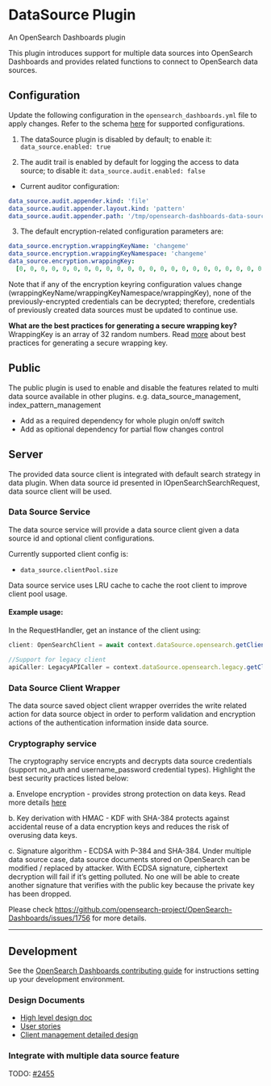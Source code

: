 # DataSource Plugin

An OpenSearch Dashboards plugin

This plugin introduces support for multiple data sources into OpenSearch Dashboards and provides related functions to connect to OpenSearch data sources.

## Configuration

Update the following configuration in the `opensearch_dashboards.yml` file to apply changes. Refer to the schema [here](https://github.com/opensearch-project/OpenSearch-Dashboards/blob/main/src/plugins/data_source/config.ts) for supported configurations.

1. The dataSource plugin is disabled by default; to enable it:
   `data_source.enabled: true`

2. The audit trail is enabled by default for logging the access to data source; to disable it:
   `data_source.audit.enabled: false`

- Current auditor configuration:

```yml
data_source.audit.appender.kind: 'file'
data_source.audit.appender.layout.kind: 'pattern'
data_source.audit.appender.path: '/tmp/opensearch-dashboards-data-source-audit.log'
```

3. The default encryption-related configuration parameters are:

```yml
data_source.encryption.wrappingKeyName: 'changeme'
data_source.encryption.wrappingKeyNamespace: 'changeme'
data_source.encryption.wrappingKey:
  [0, 0, 0, 0, 0, 0, 0, 0, 0, 0, 0, 0, 0, 0, 0, 0, 0, 0, 0, 0, 0, 0, 0, 0, 0, 0, 0, 0, 0, 0, 0, 0]
```

Note that if any of the encryption keyring configuration values change (wrappingKeyName/wrappingKeyNamespace/wrappingKey), none of the previously-encrypted credentials can be decrypted; therefore, credentials of previously created data sources must be updated to continue use.

**What are the best practices for generating a secure wrapping key?**  
WrappingKey is an array of 32 random numbers. Read [more](https://en.wikipedia.org/wiki/Cryptographically_secure_pseudorandom_number_generator) about best practices for generating a secure wrapping key.

## Public

The public plugin is used to enable and disable the features related to multi data source available in other plugins. e.g. data_source_management, index_pattern_management

- Add as a required dependency for whole plugin on/off switch
- Add as opitional dependency for partial flow changes control

## Server

The provided data source client is integrated with default search strategy in data plugin. When data source id presented in IOpenSearchSearchRequest, data source client will be used.

### Data Source Service

The data source service will provide a data source client given a data source id and optional client configurations.

Currently supported client config is:

- `data_source.clientPool.size`

Data source service uses LRU cache to cache the root client to improve client pool usage.

#### Example usage:

In the RequestHandler, get an instance of the client using:

```ts
client: OpenSearchClient = await context.dataSource.opensearch.getClient(dataSourceId);

//Support for legacy client
apiCaller: LegacyAPICaller = context.dataSource.opensearch.legacy.getClient(dataSourceId).callAPI;
```

### Data Source Client Wrapper

The data source saved object client wrapper overrides the write related action for data source object in order to perform validation and encryption actions of the authentication information inside data source.

### Cryptography service

The cryptography service encrypts and decrypts data source credentials (support no_auth and username_password credential types). Highlight the best security practices listed below:

a. Envelope encryption - provides strong protection on data keys. Read more details [here](https://docs.aws.amazon.com/encryption-sdk/latest/developer-guide/concepts.html#envelope-encryption)

b. Key derivation with HMAC - KDF with SHA-384 protects against accidental reuse of a data encryption keys and reduces the risk of overusing data keys.

c. Signature algorithm - ECDSA with P-384 and SHA-384. Under multiple data source case, data source documents stored on OpenSearch can be modified / replaced by attacker. With ECDSA signature, ciphertext decryption will fail if it’s getting polluted. No one will be able to create another signature that verifies with the public key because the private key has been dropped.

Please check https://github.com/opensearch-project/OpenSearch-Dashboards/issues/1756 for more details.

---

## Development

See the [OpenSearch Dashboards contributing
guide](https://github.com/opensearch-project/OpenSearch-Dashboards/blob/main/CONTRIBUTING.md) for instructions setting up your development environment.

### Design Documents

- [High level design doc](../../../docs/multi-datasource/high_level_design.md)
- [User stories](../../../docs/multi-datasource/user_stories.md)
- [Client management detailed design](../../../docs/multi-datasource/client_management_design.md)

### Integrate with multiple data source feature

TODO: [#2455](https://github.com/opensearch-project/OpenSearch-Dashboards/issues/2455)
